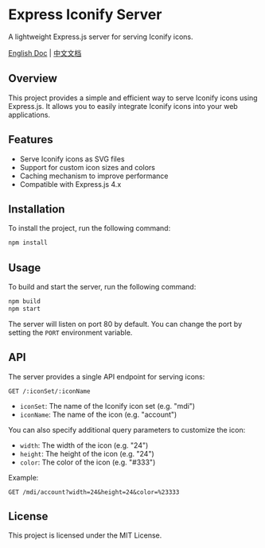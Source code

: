 # Express Iconify Server

A lightweight Express.js server for serving Iconify icons.

[English Doc](README.md) | [中文文档](README_zh.md)

## Overview

This project provides a simple and efficient way to serve Iconify icons using Express.js. It allows you to easily integrate Iconify icons into your web applications.

## Features

- Serve Iconify icons as SVG files
- Support for custom icon sizes and colors
- Caching mechanism to improve performance
- Compatible with Express.js 4.x

## Installation

To install the project, run the following command:

```bash
npm install
```

## Usage

To build and start the server, run the following command:

```bash
npm build
npm start
```

The server will listen on port 80 by default. You can change the port by setting the `PORT` environment variable.

## API

The server provides a single API endpoint for serving icons:

```http
GET /:iconSet/:iconName
```

- `iconSet`: The name of the Iconify icon set (e.g. "mdi")
- `iconName`: The name of the icon (e.g. "account")

You can also specify additional query parameters to customize the icon:

- `width`: The width of the icon (e.g. "24")
- `height`: The height of the icon (e.g. "24")
- `color`: The color of the icon (e.g. "#333")

Example:

```http
GET /mdi/account?width=24&height=24&color=%23333
```

## License

This project is licensed under the MIT License.
